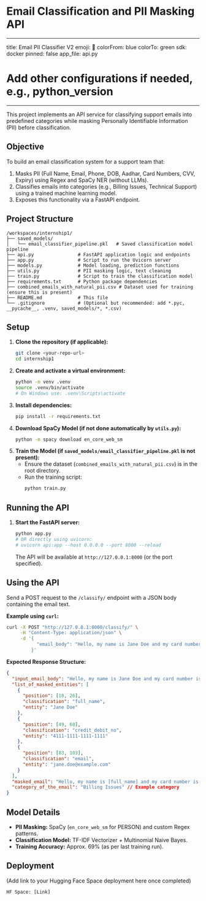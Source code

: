 # Email Classification and PII Masking API

---
title: Email PII Classifier V2
emoji: 📧
colorFrom: blue
colorTo: green
sdk: docker
pinned: false
app_file: api.py 
# Add other configurations if needed, e.g., python_version
---

This project implements an API service for classifying support emails into predefined categories while masking Personally Identifiable Information (PII) before classification.

## Objective

To build an email classification system for a support team that:
1.  Masks PII (Full Name, Email, Phone, DOB, Aadhar, Card Numbers, CVV, Expiry) using Regex and SpaCy NER (without LLMs).
2.  Classifies emails into categories (e.g., Billing Issues, Technical Support) using a trained machine learning model.
3.  Exposes this functionality via a FastAPI endpoint.

## Project Structure

```
/workspaces/internship1/
├── saved_models/
│   └── email_classifier_pipeline.pkl   # Saved classification model pipeline
├── api.py                # FastAPI application logic and endpoints
├── app.py                # Script to run the Uvicorn server
├── models.py             # Model loading, prediction functions
├── utils.py              # PII masking logic, text cleaning
├── train.py              # Script to train the classification model
├── requirements.txt      # Python package dependencies
├── combined_emails_with_natural_pii.csv # Dataset used for training (ensure this is present)
├── README.md             # This file
└── .gitignore            # (Optional but recommended: add *.pyc, __pycache__, .venv, saved_models/*, *.csv)
```

## Setup

1.  **Clone the repository (if applicable):**
    ```bash
    git clone <your-repo-url>
    cd internship1
    ```
2.  **Create and activate a virtual environment:**
    ```bash
    python -m venv .venv
    source .venv/bin/activate
    # On Windows use: .venv\Scripts\activate
    ```
3.  **Install dependencies:**
    ```bash
    pip install -r requirements.txt
    ```
4.  **Download SpaCy Model (if not done automatically by `utils.py`):**
    ```bash
    python -m spacy download en_core_web_sm
    ```
5.  **Train the Model (if `saved_models/email_classifier_pipeline.pkl` is not present):**
    *   Ensure the dataset (`combined_emails_with_natural_pii.csv`) is in the root directory.
    *   Run the training script:
        ```bash
        python train.py
        ```

## Running the API

1.  **Start the FastAPI server:**
    ```bash
    python app.py
    # OR directly using uvicorn:
    # uvicorn api:app --host 0.0.0.0 --port 8000 --reload
    ```
    The API will be available at `http://127.0.0.1:8000` (or the port specified).

## Using the API

Send a POST request to the `/classify/` endpoint with a JSON body containing the email text.

**Example using `curl`:**

```bash
curl -X POST "http://127.0.0.1:8000/classify/" \
     -H "Content-Type: application/json" \
     -d '{
           "email_body": "Hello, my name is Jane Doe and my card number is 4111-1111-1111-1111. My email is jane.doe@example.com. Please help with billing."
         }'
```

**Expected Response Structure:**

```json
{
  "input_email_body": "Hello, my name is Jane Doe and my card number is 4111-1111-1111-1111. My email is jane.doe@example.com. Please help with billing.",
  "list_of_masked_entities": [
    {
      "position": [18, 26],
      "classification": "full_name",
      "entity": "Jane Doe"
    },
    {
      "position": [49, 68],
      "classification": "credit_debit_no",
      "entity": "4111-1111-1111-1111"
    },
    {
      "position": [83, 103],
      "classification": "email",
      "entity": "jane.doe@example.com"
    }
  ],
  "masked_email": "Hello, my name is [full_name] and my card number is [credit_debit_no]. My email is [email]. Please help with billing.",
  "category_of_the_email": "Billing Issues" // Example category
}
```

## Model Details

*   **PII Masking:** SpaCy (`en_core_web_sm` for PERSON) and custom Regex patterns.
*   **Classification Model:** TF-IDF Vectorizer + Multinomial Naive Bayes.
*   **Training Accuracy:** Approx. 69% (as per last training run).

## Deployment

(Add link to your Hugging Face Space deployment here once completed)

```
HF Space: [Link]
```